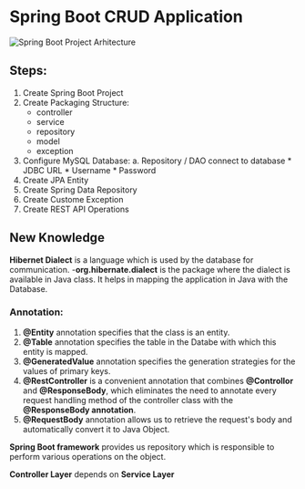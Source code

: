 # Spring Boot CRUD Application 

![Spring Boot Project Arhitecture](https://user-images.githubusercontent.com/49694359/146692210-bbed65a8-44c4-4769-927c-2ec707b41542.JPG)

## Steps:
   1. Create Spring Boot Project        
   2. Create Packaging Structure:
       * controller
       * service
       * repository
       * model
       * exception
   3. Configure MySQL Database:
        a. Repository / DAO connect to database
            * JDBC URL
            * Username
            * Password
   4. Create JPA Entity
   5. Create Spring Data Repository
   7. Create Custome Exception
   9. Create REST API Operations
   
## New Knowledge
   **Hibernet Dialect** is a language which is used by the database for communication.
        -**org.hibernate.dialect** is the package where the dialect is available in Java class. It helps in mapping the application in Java with the Database.
  
### Annotation:
  
   1. **@Entity** annotation specifies that the class is an entity.
   2. **@Table** annotation specifies the table in the Databe with which this entity is mapped.
   3. **@GeneratedValue** annotation specifies the generation strategies for the values of primary keys. 
   4. **@RestController** is a convenient annotation that combines **@Controllor** and **@ResponseBody**, which eliminates the need to annotate every request handling method of 
 the controller class with the **@ResponseBody annotation**.
   5. **@RequestBody** annotation allows us to retrieve the request's body and automatically convert it to Java Object.
        
  **Spring Boot framework** provides us repository which is responsible to perform various operations on the object.
 
  **Controller Layer** depends on **Service Layer**
